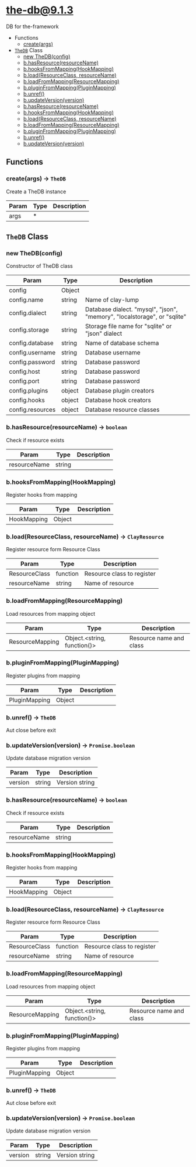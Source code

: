 # the-db@9.1.3

DB for the-framework

+ Functions
  + [create(args)](#the-db-function-create)
+ [`TheDB`](#the-db-classes) Class
  + [new TheDB(config)](#the-db-classes-the-d-b-constructor)
  + [b.hasResource(resourceName)](#the-db-classes-the-d-b-hasResource)
  + [b.hooksFromMapping(HookMapping)](#the-db-classes-the-d-b-hooksFromMapping)
  + [b.load(ResourceClass, resourceName)](#the-db-classes-the-d-b-load)
  + [b.loadFromMapping(ResourceMapping)](#the-db-classes-the-d-b-loadFromMapping)
  + [b.pluginFromMapping(PluginMapping)](#the-db-classes-the-d-b-pluginFromMapping)
  + [b.unref()](#the-db-classes-the-d-b-unref)
  + [b.updateVersion(version)](#the-db-classes-the-d-b-updateVersion)
  + [b.hasResource(resourceName)](#the-db-classes-the-d-b-hasResource)
  + [b.hooksFromMapping(HookMapping)](#the-db-classes-the-d-b-hooksFromMapping)
  + [b.load(ResourceClass, resourceName)](#the-db-classes-the-d-b-load)
  + [b.loadFromMapping(ResourceMapping)](#the-db-classes-the-d-b-loadFromMapping)
  + [b.pluginFromMapping(PluginMapping)](#the-db-classes-the-d-b-pluginFromMapping)
  + [b.unref()](#the-db-classes-the-d-b-unref)
  + [b.updateVersion(version)](#the-db-classes-the-d-b-updateVersion)

## Functions

<a class='md-heading-link' name="the-db-function-create" ></a>

### create(args) -> `TheDB`

Create a TheDB instance

| Param | Type | Description |
| ----- | --- | -------- |
| args | * |  |



<a class='md-heading-link' name="the-db-classes"></a>

## `TheDB` Class






<a class='md-heading-link' name="the-db-classes-the-d-b-constructor" ></a>

### new TheDB(config)

Constructor of TheDB class

| Param | Type | Description |
| ----- | --- | -------- |
| config | Object |  |
| config.name | string | Name of clay-lump |
| config.dialect | string | Database dialect. "mysql", "json", "memory", "localstorage", or "sqlite" |
| config.storage | string | Storage file name for "sqlite" or "json" dialect |
| config.database | string | Name of database schema |
| config.username | string | Database username |
| config.password | string | Database password |
| config.host | string | Database password |
| config.port | string | Database password |
| config.plugins | object | Database plugin creators |
| config.hooks | object | Database hook creators |
| config.resources | object | Database resource classes |


<a class='md-heading-link' name="the-db-classes-the-d-b-hasResource" ></a>

### b.hasResource(resourceName) -> `boolean`

Check if resource exists

| Param | Type | Description |
| ----- | --- | -------- |
| resourceName | string |  |


<a class='md-heading-link' name="the-db-classes-the-d-b-hooksFromMapping" ></a>

### b.hooksFromMapping(HookMapping)

Register hooks from mapping

| Param | Type | Description |
| ----- | --- | -------- |
| HookMapping | Object |  |


<a class='md-heading-link' name="the-db-classes-the-d-b-load" ></a>

### b.load(ResourceClass, resourceName) -> `ClayResource`

Register resource form Resource Class

| Param | Type | Description |
| ----- | --- | -------- |
| ResourceClass | function | Resource class to register |
| resourceName | string | Name of resource |


<a class='md-heading-link' name="the-db-classes-the-d-b-loadFromMapping" ></a>

### b.loadFromMapping(ResourceMapping)

Load resources from mapping object

| Param | Type | Description |
| ----- | --- | -------- |
| ResourceMapping | Object.&lt;string, function()&gt; | Resource name and class |


<a class='md-heading-link' name="the-db-classes-the-d-b-pluginFromMapping" ></a>

### b.pluginFromMapping(PluginMapping)

Register plugins from mapping

| Param | Type | Description |
| ----- | --- | -------- |
| PluginMapping | Object |  |


<a class='md-heading-link' name="the-db-classes-the-d-b-unref" ></a>

### b.unref() -> `TheDB`

Aut close before exit

<a class='md-heading-link' name="the-db-classes-the-d-b-updateVersion" ></a>

### b.updateVersion(version) -> `Promise.boolean`

Update database migration version

| Param | Type | Description |
| ----- | --- | -------- |
| version | string | Version string |


<a class='md-heading-link' name="the-db-classes-the-d-b-hasResource" ></a>

### b.hasResource(resourceName) -> `boolean`

Check if resource exists

| Param | Type | Description |
| ----- | --- | -------- |
| resourceName | string |  |


<a class='md-heading-link' name="the-db-classes-the-d-b-hooksFromMapping" ></a>

### b.hooksFromMapping(HookMapping)

Register hooks from mapping

| Param | Type | Description |
| ----- | --- | -------- |
| HookMapping | Object |  |


<a class='md-heading-link' name="the-db-classes-the-d-b-load" ></a>

### b.load(ResourceClass, resourceName) -> `ClayResource`

Register resource form Resource Class

| Param | Type | Description |
| ----- | --- | -------- |
| ResourceClass | function | Resource class to register |
| resourceName | string | Name of resource |


<a class='md-heading-link' name="the-db-classes-the-d-b-loadFromMapping" ></a>

### b.loadFromMapping(ResourceMapping)

Load resources from mapping object

| Param | Type | Description |
| ----- | --- | -------- |
| ResourceMapping | Object.&lt;string, function()&gt; | Resource name and class |


<a class='md-heading-link' name="the-db-classes-the-d-b-pluginFromMapping" ></a>

### b.pluginFromMapping(PluginMapping)

Register plugins from mapping

| Param | Type | Description |
| ----- | --- | -------- |
| PluginMapping | Object |  |


<a class='md-heading-link' name="the-db-classes-the-d-b-unref" ></a>

### b.unref() -> `TheDB`

Aut close before exit

<a class='md-heading-link' name="the-db-classes-the-d-b-updateVersion" ></a>

### b.updateVersion(version) -> `Promise.boolean`

Update database migration version

| Param | Type | Description |
| ----- | --- | -------- |
| version | string | Version string |




